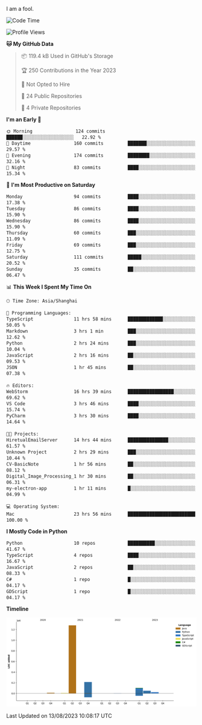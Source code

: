 I am a fool.

<!--START_SECTION:waka-->
![Code Time](http://img.shields.io/badge/Code%20Time-611%20hrs%2052%20mins-blue)

![Profile Views](http://img.shields.io/badge/Profile%20Views-1-blue)

**🐱 My GitHub Data** 

> 📦 119.4 kB Used in GitHub's Storage 
 > 
> 🏆 250 Contributions in the Year 2023
 > 
> 🚫 Not Opted to Hire
 > 
> 📜 24 Public Repositories 
 > 
> 🔑 4 Private Repositories 
 > 
**I'm an Early 🐤** 

```text
🌞 Morning                124 commits         ██████░░░░░░░░░░░░░░░░░░░   22.92 % 
🌆 Daytime                160 commits         ███████░░░░░░░░░░░░░░░░░░   29.57 % 
🌃 Evening                174 commits         ████████░░░░░░░░░░░░░░░░░   32.16 % 
🌙 Night                  83 commits          ████░░░░░░░░░░░░░░░░░░░░░   15.34 % 
```
📅 **I'm Most Productive on Saturday** 

```text
Monday                   94 commits          ████░░░░░░░░░░░░░░░░░░░░░   17.38 % 
Tuesday                  86 commits          ████░░░░░░░░░░░░░░░░░░░░░   15.90 % 
Wednesday                86 commits          ████░░░░░░░░░░░░░░░░░░░░░   15.90 % 
Thursday                 60 commits          ███░░░░░░░░░░░░░░░░░░░░░░   11.09 % 
Friday                   69 commits          ███░░░░░░░░░░░░░░░░░░░░░░   12.75 % 
Saturday                 111 commits         █████░░░░░░░░░░░░░░░░░░░░   20.52 % 
Sunday                   35 commits          ██░░░░░░░░░░░░░░░░░░░░░░░   06.47 % 
```


📊 **This Week I Spent My Time On** 

```text
🕑︎ Time Zone: Asia/Shanghai

💬 Programming Languages: 
TypeScript               11 hrs 58 mins      █████████████░░░░░░░░░░░░   50.05 % 
Markdown                 3 hrs 1 min         ███░░░░░░░░░░░░░░░░░░░░░░   12.62 % 
Python                   2 hrs 24 mins       ███░░░░░░░░░░░░░░░░░░░░░░   10.04 % 
JavaScript               2 hrs 16 mins       ██░░░░░░░░░░░░░░░░░░░░░░░   09.53 % 
JSON                     1 hr 45 mins        ██░░░░░░░░░░░░░░░░░░░░░░░   07.38 % 

🔥 Editors: 
WebStorm                 16 hrs 39 mins      █████████████████░░░░░░░░   69.62 % 
VS Code                  3 hrs 46 mins       ████░░░░░░░░░░░░░░░░░░░░░   15.74 % 
PyCharm                  3 hrs 30 mins       ████░░░░░░░░░░░░░░░░░░░░░   14.64 % 

🐱‍💻 Projects: 
HiretualEmailServer      14 hrs 44 mins      ███████████████░░░░░░░░░░   61.57 % 
Unknown Project          2 hrs 29 mins       ███░░░░░░░░░░░░░░░░░░░░░░   10.44 % 
CV-BasicNote             1 hr 56 mins        ██░░░░░░░░░░░░░░░░░░░░░░░   08.12 % 
Digital_Image_Processing_1 hr 30 mins        ██░░░░░░░░░░░░░░░░░░░░░░░   06.31 % 
my-electron-app          1 hr 11 mins        █░░░░░░░░░░░░░░░░░░░░░░░░   04.99 % 

💻 Operating System: 
Mac                      23 hrs 56 mins      █████████████████████████   100.00 % 
```

**I Mostly Code in Python** 

```text
Python                   10 repos            ██████████░░░░░░░░░░░░░░░   41.67 % 
TypeScript               4 repos             ████░░░░░░░░░░░░░░░░░░░░░   16.67 % 
JavaScript               2 repos             ██░░░░░░░░░░░░░░░░░░░░░░░   08.33 % 
C#                       1 repo              █░░░░░░░░░░░░░░░░░░░░░░░░   04.17 % 
GDScript                 1 repo              █░░░░░░░░░░░░░░░░░░░░░░░░   04.17 % 
```



**Timeline**

![Lines of Code chart](https://raw.githubusercontent.com/VeejaLiu/VeejaLiu/master/assets/bar_graph.png)


 Last Updated on 13/08/2023 10:08:17 UTC
<!--END_SECTION:waka-->
